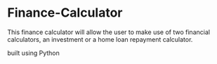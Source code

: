 # Finance-Calculator
This finance calculator will allow the user to make use of two financial calculators, an investment or a home loan repayment
calculator. 

built using Python
